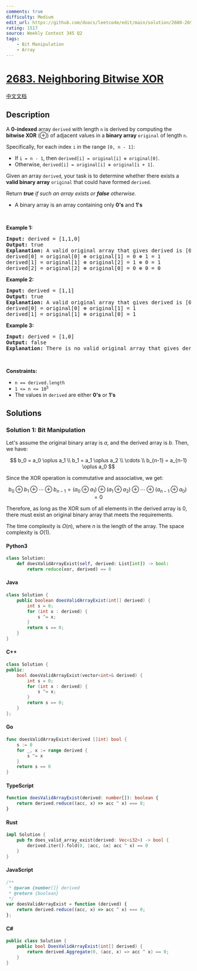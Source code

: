 ```yaml
---
comments: true
difficulty: Medium
edit_url: https://github.com/doocs/leetcode/edit/main/solution/2600-2699/2683.Neighboring%20Bitwise%20XOR/README_EN.md
rating: 1517
source: Weekly Contest 345 Q2
tags:
    - Bit Manipulation
    - Array
---
```


<!-- problem:start -->

# [2683. Neighboring Bitwise XOR](https://leetcode.com/problems/neighboring-bitwise-xor)

[中文文档](/solution/2600-2699/2683.Neighboring%20Bitwise%20XOR/README.md)

## Description

<!-- description:start -->

<p>A <strong>0-indexed</strong> array <code>derived</code> with length <code>n</code> is derived by computing the <strong>bitwise XOR</strong>&nbsp;(&oplus;) of adjacent values in a <strong>binary array</strong> <code>original</code> of length <code>n</code>.</p>

<p>Specifically, for each index <code>i</code> in the range <code>[0, n - 1]</code>:</p>

<ul>
	<li>If <code>i = n - 1</code>, then <code>derived[i] = original[i] &oplus; original[0]</code>.</li>
	<li>Otherwise, <code>derived[i] = original[i] &oplus; original[i + 1]</code>.</li>
</ul>

<p>Given an array <code>derived</code>, your task is to determine whether there exists a <strong>valid binary array</strong> <code>original</code> that could have formed <code>derived</code>.</p>

<p>Return <em><strong>true</strong> if such an array exists or <strong>false</strong> otherwise.</em></p>

<ul>
	<li>A binary array is an array containing only <strong>0&#39;s</strong> and <strong>1&#39;s</strong></li>
</ul>

<p>&nbsp;</p>
<p><strong class="example">Example 1:</strong></p>

<pre>
<strong>Input:</strong> derived = [1,1,0]
<strong>Output:</strong> true
<strong>Explanation:</strong> A valid original array that gives derived is [0,1,0].
derived[0] = original[0] &oplus; original[1] = 0 &oplus; 1 = 1 
derived[1] = original[1] &oplus; original[2] = 1 &oplus; 0 = 1
derived[2] = original[2] &oplus; original[0] = 0 &oplus; 0 = 0
</pre>

<p><strong class="example">Example 2:</strong></p>

<pre>
<strong>Input:</strong> derived = [1,1]
<strong>Output:</strong> true
<strong>Explanation:</strong> A valid original array that gives derived is [0,1].
derived[0] = original[0] &oplus; original[1] = 1
derived[1] = original[1] &oplus; original[0] = 1
</pre>

<p><strong class="example">Example 3:</strong></p>

<pre>
<strong>Input:</strong> derived = [1,0]
<strong>Output:</strong> false
<strong>Explanation:</strong> There is no valid original array that gives derived.
</pre>

<p>&nbsp;</p>
<p><strong>Constraints:</strong></p>

<ul>
	<li><code>n == derived.length</code></li>
	<li><code>1 &lt;= n&nbsp;&lt;= 10<sup>5</sup></code></li>
	<li>The values in <code>derived</code>&nbsp;are either <strong>0&#39;s</strong> or <strong>1&#39;s</strong></li>
</ul>

<!-- description:end -->

## Solutions

<!-- solution:start -->

### Solution 1: Bit Manipulation

Let's assume the original binary array is $a$, and the derived array is $b$. Then, we have:

$$
b_0 = a_0 \oplus a_1 \\
b_1 = a_1 \oplus a_2 \\
\cdots \\
b_{n-1} = a_{n-1} \oplus a_0
$$

Since the XOR operation is commutative and associative, we get:

$$
b_0 \oplus b_1 \oplus \cdots \oplus b_{n-1} = (a_0 \oplus a_1) \oplus (a_1 \oplus a_2) \oplus \cdots \oplus (a_{n-1} \oplus a_0) = 0
$$

Therefore, as long as the XOR sum of all elements in the derived array is $0$, there must exist an original binary array that meets the requirements.

The time complexity is $O(n)$, where $n$ is the length of the array. The space complexity is $O(1)$.

<!-- tabs:start -->

#### Python3

```python
class Solution:
    def doesValidArrayExist(self, derived: List[int]) -> bool:
        return reduce(xor, derived) == 0
```

#### Java

```java
class Solution {
    public boolean doesValidArrayExist(int[] derived) {
        int s = 0;
        for (int x : derived) {
            s ^= x;
        }
        return s == 0;
    }
}
```

#### C++

```cpp
class Solution {
public:
    bool doesValidArrayExist(vector<int>& derived) {
        int s = 0;
        for (int x : derived) {
            s ^= x;
        }
        return s == 0;
    }
};
```

#### Go

```go
func doesValidArrayExist(derived []int) bool {
	s := 0
	for _, x := range derived {
		s ^= x
	}
	return s == 0
}
```

#### TypeScript

```ts
function doesValidArrayExist(derived: number[]): boolean {
    return derived.reduce((acc, x) => acc ^ x) === 0;
}
```

#### Rust

```rust
impl Solution {
    pub fn does_valid_array_exist(derived: Vec<i32>) -> bool {
        derived.iter().fold(0, |acc, &x| acc ^ x) == 0
    }
}
```

#### JavaScript

```js
/**
 * @param {number[]} derived
 * @return {boolean}
 */
var doesValidArrayExist = function (derived) {
    return derived.reduce((acc, x) => acc ^ x) === 0;
};
```

#### C#

```cs
public class Solution {
    public bool DoesValidArrayExist(int[] derived) {
        return derived.Aggregate(0, (acc, x) => acc ^ x) == 0;
    }
}
```

<!-- tabs:end -->

<!-- solution:end -->

<!-- problem:end -->
